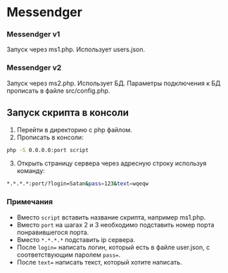 # Messendger

### Messendger v1
Запуск через ms1.php.
Использует users.json.

### Messendger v2
Запуск через ms2.php.
Использует БД. Параметры подключения к БД прописать в файле src/config.php.

## Запуск скрипта в консоли
1. Перейти в директорию с php файлом.
2. Прописать в консоли:
```bash
php -S 0.0.0.0:port script
```
3. Открыть страницу сервера через адресную строку используя команду:
```bash
*.*.*.*:port/?login=Satan&pass=123&text=wqeqw
```

### Примечания
- Вместо ```script``` вставить название скрипта, например ms1.php.
- Вместо ```port``` на шагах 2 и 3 необходимо подставить номер порта понравившегося порта.
- Вместо ```*.*.*.*``` подставить ip сервера.
- После ```login=``` написать логин, который есть в файле user.json, с соответствующим паролем ```pass=```.
- После ```text=``` написать текст, который хотите написать.
